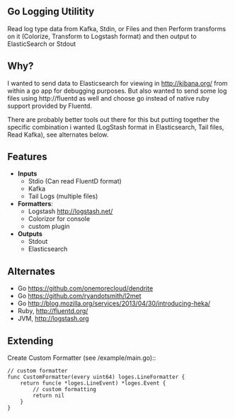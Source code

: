 Go Logging Utilitity
---------------------------------

Read log type data from Kafka, Stdin, or Files and then Perform transforms on it
(Colorize, Transform to Logstash format) and then output to ElasticSearch or Stdout


Why?  
---------
I wanted to send data to Elasticsearch for viewing in http://kibana.org/ from within a go app for debugging purposes.  But also wanted to send some log files using http://fluentd as well and choose go instead of native ruby support provided by Fluentd.

There are probably better tools out there for this but putting together the 
specific combination i wanted (LogStash format in Elasticsearch, Tail files, Read Kafka), see alternates below.


Features
-----------------

* **Inputs**
  * Stdio (Can read FluentD format)
  * Kafka
  * Tail Logs (multiple files)
* **Formatters**:
   * Logstash http://logstash.net/ 
   * Colorizor for console
   * custom plugin
* **Outputs**
   * Stdout
   * Elasticsearch

Alternates
-----------------

* Go https://github.com/onemorecloud/dendrite
* Go https://github.com/ryandotsmith/l2met
* Go http://blog.mozilla.org/services/2013/04/30/introducing-heka/
* Ruby, http://fluentd.org/
* JVM, http://logstash.org 

Extending
----------------------

Create Custom Formatter (see /example/main.go)::
	
	// custom formatter
	func CustomFormatter(every uint64) loges.LineFormatter {
		return func(e *loges.LineEvent) *loges.Event {
			// custom formatting
			return nil
		}
	}



